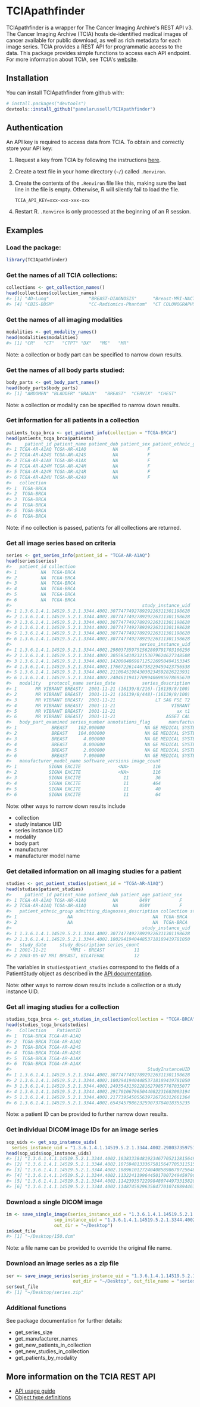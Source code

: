 
TCIApathfinder
==============

TCIApathfinder is a wrapper for The Cancer Imaging Archive's REST API v3. The Cancer Imaging Archive (TCIA) hosts de-identified medical images of cancer available for public download, as well as rich metadata for each image series. TCIA provides a REST API for programmatic access to the data. This package provides simple functions to access each API endpoint. For more information about TCIA, see TCIA's [website](http://www.cancerimagingarchive.net/).

Installation
------------

You can install TCIApathfinder from github with:

``` r
# install.packages("devtools")
devtools::install_github("pamelarussell/TCIApathfinder")
```

Authentication
--------------

An API key is required to access data from TCIA. To obtain and correctly store your API key:

1.  Request a key from TCIA by following the instructions [here](https://wiki.cancerimagingarchive.net/display/Public/TCIA+Programmatic+Interface+%28REST+API%29+Usage+Guide).

2.  Create a text file in your home directory (`~/`) called `.Renviron`.

3.  Create the contents of the `.Renviron` file like this, making sure the last line in the file is empty. Otherwise, R will silently fail to load the file.

        TCIA_API_KEY=xxx-xxx-xxx-xxx

4.  Restart R. `.Renviron` is only processed at the beginning of an R session.

Examples
--------

### Load the package:

``` r
library(TCIApathfinder)
```

### Get the names of all TCIA collections:

``` r
collections <- get_collection_names()
head(collections$collection_names)
#> [1] "4D-Lung"               "BREAST-DIAGNOSIS"      "Breast-MRI-NACT-Pilot"
#> [4] "CBIS-DDSM"             "CC-Radiomics-Phantom"  "CT COLONOGRAPHY"
```

### Get the names of all imaging modalities

``` r
modalities <- get_modality_names()
head(modalities$modalities)
#> [1] "CR"   "CT"   "CTPT" "DX"   "MG"   "MR"
```

Note: a collection or body part can be specified to narrow down results.

### Get the names of all body parts studied:

``` r
body_parts <- get_body_part_names()
head(body_parts$body_parts)
#> [1] "ABDOMEN" "BLADDER" "BRAIN"   "BREAST"  "CERVIX"  "CHEST"
```

Note: a collection or modality can be specified to narrow down results.

### Get information for all patients in a collection

``` r
patients_tcga_brca <- get_patient_info(collection = "TCGA-BRCA")
head(patients_tcga_brca$patients)
#>     patient_id patient_name patient_dob patient_sex patient_ethnic_group
#> 1 TCGA-AR-A1AQ TCGA-AR-A1AQ          NA           F                   NA
#> 2 TCGA-AR-A24S TCGA-AR-A24S          NA           F                   NA
#> 3 TCGA-AR-A1AX TCGA-AR-A1AX          NA           F                   NA
#> 4 TCGA-AR-A24M TCGA-AR-A24M          NA           F                   NA
#> 5 TCGA-AR-A24R TCGA-AR-A24R          NA           F                   NA
#> 6 TCGA-AR-A24U TCGA-AR-A24U          NA           F                   NA
#>   collection
#> 1  TCGA-BRCA
#> 2  TCGA-BRCA
#> 3  TCGA-BRCA
#> 4  TCGA-BRCA
#> 5  TCGA-BRCA
#> 6  TCGA-BRCA
```

Note: if no collection is passed, patients for all collections are returned.

### Get all image series based on criteria

``` r
series <- get_series_info(patient_id = "TCGA-AR-A1AQ")
head(series$series)
#>   patient_id collection
#> 1         NA  TCGA-BRCA
#> 2         NA  TCGA-BRCA
#> 3         NA  TCGA-BRCA
#> 4         NA  TCGA-BRCA
#> 5         NA  TCGA-BRCA
#> 6         NA  TCGA-BRCA
#>                                                 study_instance_uid
#> 1 1.3.6.1.4.1.14519.5.2.1.3344.4002.307747749278929226311301198628
#> 2 1.3.6.1.4.1.14519.5.2.1.3344.4002.307747749278929226311301198628
#> 3 1.3.6.1.4.1.14519.5.2.1.3344.4002.307747749278929226311301198628
#> 4 1.3.6.1.4.1.14519.5.2.1.3344.4002.307747749278929226311301198628
#> 5 1.3.6.1.4.1.14519.5.2.1.3344.4002.307747749278929226311301198628
#> 6 1.3.6.1.4.1.14519.5.2.1.3344.4002.307747749278929226311301198628
#>                                                series_instance_uid
#> 1 1.3.6.1.4.1.14519.5.2.1.3344.4002.298037359751562809791703106256
#> 2 1.3.6.1.4.1.14519.5.2.1.3344.4002.305595410232153079624627348508
#> 3 1.3.6.1.4.1.14519.5.2.1.3344.4002.142000486987125226950494153345
#> 4 1.3.6.1.4.1.14519.5.2.1.3344.4002.176672261446738229459423756538
#> 5 1.3.6.1.4.1.14519.5.2.1.3344.4002.211084519843030234592826223931
#> 6 1.3.6.1.4.1.14519.5.2.1.3344.4002.240461194127099406985978695670
#>   modality   protocol_name series_date          series_description
#> 1       MR VIBRANT BREAST/  2001-11-21 (16139/8/216)-(16139/8/100)
#> 2       MR VIBRANT BREAST/  2001-11-21 (16139/8/448)-(16139/8/100)
#> 3       MR VIBRANT BREAST/  2001-11-21               LT SAG FSE T2
#> 4       MR VIBRANT BREAST/  2001-11-21                     VIBRANT
#> 5       MR VIBRANT BREAST/  2001-11-21                       ax t1
#> 6       MR VIBRANT BREAST/  2001-11-21                   ASSET CAL
#>   body_part_examined series_number annotations_flag       manufacturer
#> 1             BREAST    102.000000               NA GE MEDICAL SYSTEMS
#> 2             BREAST    104.000000               NA GE MEDICAL SYSTEMS
#> 3             BREAST      4.000000               NA GE MEDICAL SYSTEMS
#> 4             BREAST      8.000000               NA GE MEDICAL SYSTEMS
#> 5             BREAST      2.000000               NA GE MEDICAL SYSTEMS
#> 6             BREAST      7.000000               NA GE MEDICAL SYSTEMS
#>   manufacturer_model_name software_versions image_count
#> 1            SIGNA EXCITE              <NA>         116
#> 2            SIGNA EXCITE              <NA>         116
#> 3            SIGNA EXCITE                11          36
#> 4            SIGNA EXCITE                11         464
#> 5            SIGNA EXCITE                11          40
#> 6            SIGNA EXCITE                11          64
```

Note: other ways to narrow down results include

-   collection
-   study instance UID
-   series instance UID
-   modality
-   body part
-   manufacturer
-   manufacturer model name

### Get detailed information on all imaging studies for a patient

``` r
studies <- get_patient_studies(patient_id = "TCGA-AR-A1AQ")
head(studies$patient_studies)
#>     patient_id patient_name patient_dob patient_age patient_sex
#> 1 TCGA-AR-A1AQ TCGA-AR-A1AQ          NA        049Y           F
#> 2 TCGA-AR-A1AQ TCGA-AR-A1AQ          NA        050Y           F
#>   patient_ethnic_group admitting_diagnoses_description collection study_id
#> 1                   NA                              NA  TCGA-BRCA       NA
#> 2                   NA                              NA  TCGA-BRCA       NA
#>                                                 study_instance_uid
#> 1 1.3.6.1.4.1.14519.5.2.1.3344.4002.307747749278929226311301198628
#> 2 1.3.6.1.4.1.14519.5.2.1.3344.4002.100294194044853718189419781050
#>   study_date     study_description series_count
#> 1 2001-11-21         *MRI - BREAST           11
#> 2 2003-05-07 MRI BREAST, BILATERAL           12
```

The variables in `studies$patient_studies` correspond to the fields of a PatientStudy object as described in the [API documentation](https://wiki.cancerimagingarchive.net/display/Public/TCIA+API+Return+Values).

Note: other ways to narrow down results include a collection or a study instance UID.

### Get all imaging studies for a collection

``` r
studies_tcga_brca <- get_studies_in_collection(collection = "TCGA-BRCA")
head(studies_tcga_brca$studies)
#>   Collection    PatientID
#> 1  TCGA-BRCA TCGA-AR-A1AQ
#> 2  TCGA-BRCA TCGA-AR-A1AQ
#> 3  TCGA-BRCA TCGA-AR-A24S
#> 4  TCGA-BRCA TCGA-AR-A24S
#> 5  TCGA-BRCA TCGA-AR-A1AX
#> 6  TCGA-BRCA TCGA-AR-A1AX
#>                                                   StudyInstanceUID
#> 1 1.3.6.1.4.1.14519.5.2.1.3344.4002.307747749278929226311301198628
#> 2 1.3.6.1.4.1.14519.5.2.1.3344.4002.100294194044853718189419781050
#> 3 1.3.6.1.4.1.14519.5.2.1.3344.4002.249354313922816279857767035077
#> 4 1.3.6.1.4.1.14519.5.2.1.3344.4002.291701067965044082231683003194
#> 5 1.3.6.1.4.1.14519.5.2.1.3344.4002.217739545055639726726312661364
#> 6 1.3.6.1.4.1.14519.5.2.1.3344.4002.654345798623259073784018355235
```

Note: a patient ID can be provided to further narrow down results.

### Get individual DICOM image IDs for an image series

``` r
sop_uids <- get_sop_instance_uids(
  series_instance_uid = "1.3.6.1.4.1.14519.5.2.1.3344.4002.298037359751562809791703106256")
head(sop_uids$sop_instance_uids)
#> [1] "1.3.6.1.4.1.14519.5.2.1.3344.4002.103833384819234677052128156490"
#> [2] "1.3.6.1.4.1.14519.5.2.1.3344.4002.107594813336758156477053115154"
#> [3] "1.3.6.1.4.1.14519.5.2.1.3344.4002.108961012724040858986707256483"
#> [4] "1.3.6.1.4.1.14519.5.2.1.3344.4002.113224119964450170072494597907"
#> [5] "1.3.6.1.4.1.14519.5.2.1.3344.4002.114239357229984807449733158209"
#> [6] "1.3.6.1.4.1.14519.5.2.1.3344.4002.114874592963584770107488944633"
```

### Download a single DICOM image

``` r
im <- save_single_image(series_instance_uid = "1.3.6.1.4.1.14519.5.2.1.3344.4002.298037359751562809791703106256",
                  sop_instance_uid = "1.3.6.1.4.1.14519.5.2.1.3344.4002.113224119964450170072494597907",
                  out_dir = "~/Desktop")
im$out_file
#> [1] "~/Desktop/150.dcm"
```

Note: a file name can be provided to override the original file name.

### Download an image series as a zip file

``` r
ser <- save_image_series(series_instance_uid = "1.3.6.1.4.1.14519.5.2.1.3344.4002.298037359751562809791703106256",
                         out_dir = "~/Desktop", out_file_name = "series.zip")
ser$out_file
#> [1] "~/Desktop/series.zip"
```

### Additional functions

See package documentation for further details:

-   get\_series\_size
-   get\_manufacturer\_names
-   get\_new\_patients\_in\_collection
-   get\_new\_studies\_in\_collection
-   get\_patients\_by\_modality

More information on the TCIA REST API
-------------------------------------

-   [API usage guide](https://wiki.cancerimagingarchive.net/display/Public/TCIA+Programmatic+Interface+%28REST+API%29+Usage+Guide)
-   [Object type definitions](https://wiki.cancerimagingarchive.net/display/Public/TCIA+API+Return+Values)
